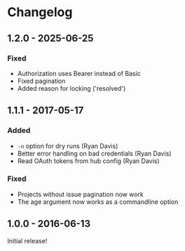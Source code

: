 # Changelog

## 1.2.0 - 2025-06-25

### Fixed

- Authorization uses Bearer instead of Basic
- Fixed pagination
- Added reason for locking ('resolved')


## 1.1.1 - 2017-05-17

### Added

- `-n` option for dry runs (Ryan Davis)
- Better error handling on bad credentials (Ryan Davis)
- Read OAuth tokens from hub config (Ryan Davis)


### Fixed

- Projects without issue pagination now work
- The age argument now works as a commandline option

## 1.0.0 - 2016-06-13

Initial release!
